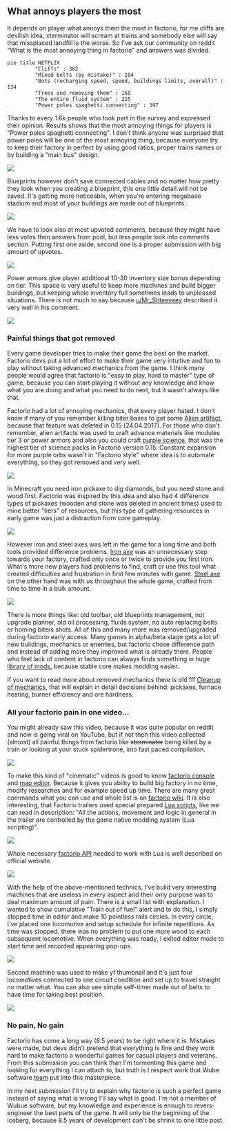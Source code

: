 ## What annoys players the most
It depends on player what annoys them the most in factorio, for me cliffs are devilish idea, xterminator will scream at trains and somebody else will say that missplaced landfill is the worse. So I've ask our community on reddit "What is the most annoying thing in factorio" and answers was divided.

```mermaid !
pie title NETFLIX
         "Cliffs" : 382
         "Mixed belts (by mistake)" : 284
         "Bots (recharging speed, speed, buildings limits, overall)" : 134
         "Trees and removing them" : 168
         "The entire fluid system" : 225
         "Power poles spaghetti connecting" : 397
```

Thanks to every 1.6k people who took part in the survey and expressed their opinion. Results shows that the most annoying things for players is "Power poles spaghetti connecting". I don't think anyone was surprised that power poles will be one of the most annoying thing, because everyone try to keep their factory in perfect by using good ratios, proper trains names or by building a "main bus" design.

![](https://i.imgur.com/Ey0mvSp.png)

Blueprints however don't save connected cables and no matter how pretty they look when you creating a blueprint, this one little detail will not be saved. It's getting more noticeable, when you're entering megabase stadium and most of your buildings are made out of blueprints.

![](https://i.imgur.com/I0HQ0RS.png)

We have to look also at most upvoted comments, because they might have less votes then answers from pool, but less people look into comments section. Putting first one aside, second one is a proper submission with big amount of upvotes.

![](https://i.imgur.com/HHWMOlb.png)

Power armors give player additional 10-30 inventory size bonus depending on tier. This space is very useful to keep more machines and build bigger buildings, but keeping whole inventory full sometimes leads to unpleased situations. There is not much to say because [u/Mr_Shteeveey](https://www.reddit.com/user/Mr_Shteeveey/) described it very well in his comment.

![](https://i.imgur.com/x8jG8go.png)

### Painful things that got removed

Every game developer tries to make their game the best on the market. Factorio devs put a lot of effort to make their game very intuitive and fun to play without taking advanced mechanics from the game. I think many people would agree that factorio is "easy to play, hard to master" type of game, because you can start playing it without any knowledge and know what you are doing and what you need to do next, but it wasn't always like that.

Factorio had a lot of annoying mechanics, that every player hated. I don't know if many of you remember killing biter bases to get some [Alien artifact](https://wiki.factorio.com/Alien_artifact), because that feature was deleted in 0.15 (24.04.2017). For those who don't remember, alien artifacts was used to craft advance materials like modules tier 3 or power armors and also you could craft [purple science](https://wiki.factorio.com/Alien_science_pack), that was the highest tier of science packs in Factorio version 0.15. Constant expansion for more purple orbs wasn't in "Factorio style" where idea is to automate everything, so they got removed and very well.

![](https://i.imgur.com/3JcC4lx.gif)

In Minecraft you need iron pickaxe to dig diamonds, but you need stone and wood first. Factorio was inspired by this idea and also had 4 difference types of pickaxes (wooden and stone was deleted in ancient times) used to mine better "tiers" of resources, but this type of gathering resources in early game was just a distraction from core gameplay.

![](https://i.imgur.com/UieIsz3.gif)

However iron and steel axes was left in the game for a long time and both tools provided difference problems.
[Iron axe](https://wiki.factorio.com/Iron_axe) was an unnecessary step towards your factory, crafted only once or twice to provide you first iron. What's more new players had problems to find, craft or use this tool what created difficulties and frustration in first few minutes with game.
[Steel axe](https://wiki.factorio.com/Steel_axe) on the other hand was with us throughout the whole game, crafted from time to time in a bulk amount.

![](https://i.imgur.com/jtQxq0U.gif)

There is more things like: old toolbar, old blueprints management, not upgrade planner, old oil processing, fluids system, no auto replacing belts or homing biters shots. All of this and many more was removed/upgraded during factorio early access. Many games in alpha/beta stage gets a lot of new buildings, mechanics or enemies, but factorio chose difference path and instead of adding more they improved what is already there. People who feel lack of content in factorio can always finds something in huge [library of mods](https://mods.factorio.com/), because stable core makes modding easier.

If you want to read more about removed mechanics there is old fff [Cleanup of mechanics](https://factorio.com/blog/post/fff-266), that will explain in detail decisions behind: pickaxes, furnace heating, burner efficiency and ore hardness.


### All your factorio pain in one video...
You might already saw this video, because it was quite popular on reddit and now is going viral on YouTube, but if not then this video collected (almost) all painful things from factorio like <s>xterminator</s> being killed by a train or looking at your stuck spidertrone, into fast paced compilation.

![](https://www.youtube.com/watch?v=2MnXgqCxMIg)

To make this kind of "cinematic" videos is good to know [factorio console](https://wiki.factorio.com/Console) and [map editor](https://wiki.factorio.com/Map_editor). Because it gives you ability to build big factory in no time, modify researches and for example speed up time. There are many great commands what you can use and whole list is on [factorio wiki](https://wiki.factorio.com/Console). It is also interesting, that Factorio trailers used special prepared [Lua scripts](https://www.lua.org/about.html), like we can read in description: "All the actions, movement and logic in general in the trailer are controlled by the game native modding system (Lua scripting)".

![](https://i.imgur.com/BDoJjko.gif)

Whole necessary [factorio API](https://lua-api.factorio.com/latest/) needed to work with Lua is well described on official website.

![](https://i.imgur.com/q9qlUXa.gif)

With the help of the above-mentioned technics, I've build very interesting machines that are useless in every aspect and their only purpose was to deal maximum amount of pain. There is a small list with explanation.
I wanted to show cumulative "Train out of fuel" alert and to do this, I simply stopped time in editor and make 10 pointless rails circles. In every circle, I've placed one locomotive and setup schedule for infinite repetitions. As time was stopped, there was no problem to put one more wood to each subsequent locomotive. When everything was ready, I exited editor mode to start time and recorded appearing pop-ups.

![](https://i.imgur.com/i40EZ8C.gif)

Second machine was used to make yt thumbnail and it's just four locomotives connected to one circuit condition and set up to travel straight no matter what. You can also see simple self-timer made out of belts to have time for taking best position.

![](https://i.imgur.com/E2Gatvk.gif)

### No pain, No gain
Factorio has come a long way (8.5 years) to be right where it is. Mistakes were made, but devs didn't pretend that everything is fine and they work hard to make factorio a wonderful games for casual players and veterans. From this submission you can think than I'm tormenting this game and looking for everything I can attach to, but truth is I respect work that Wube software [team](https://factorio.com/game/about) put into this masterpiece.

In my next submission I'll try to explain why factorio is such a perfect game instead of saying what is wrong I'll say what is good. I'm not a member of Wubue software, but my knowledge and experience is enough to revers-engineer the best parts of the game. It will only be the beginning of the iceberg, because 8.5 years of development can't be shrink to one little post.
